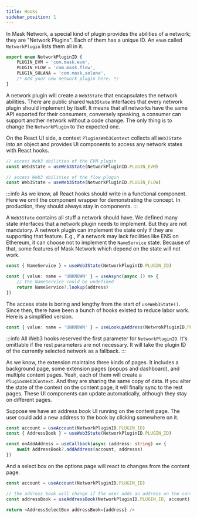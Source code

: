 ```yaml
---
title: Hooks
sidebar_position: 1
---
```


In Mask Network, a special kind of plugin provides the abilities of a network; they are "Network Plugins". Each of them has a unique ID. An `enum` called `NetworkPlugin` lists them all in it.

```ts
export enum NetworkPluginID {
    PLUGIN_EVM = 'com.mask.evm',
    PLUGIN_FLOW = 'com.mask.flow',
    PLUGIN_SOLANA = 'com.mask.solana',
    /* Add your new network plugin here. */
}
```

A network plugin will create a `Web3State` that encapsulates the network abilities. There are public shared `Web3State` interfaces that every network plugin should implement by itself. It means that all networks have the same API exported for their consumers, conversely speaking, a consumer can support another network without a code change. The only thing is to change the `NetworkPlugin` to the expected one.

On the React UI side, a context `PluginsWeb3Context` collects all `Web3State` into an object and provides UI components to access any network states with React hooks.

```ts
// access Web3 abilities of the EVM plugin
const Web3State = useWeb3State(NetworkPluginID.PLUGIN_EVM)

// access Web3 abilities of the flow plugin
const Web3State = useWeb3State(NetworkPluginID.PLUGIN_FLOW)
```

:::info
As we know, all React hooks should write in a functional component. Here we omit the component wrapper for demonstrating the concept. In production, they should always stay in components.
:::

A `Web3State` contains all stuff a network should have. We defined many state interfaces that a network plugin needs to implement. But they are not mandatory. A network plugin can implement the state only if they are supporting that feature. E.g., if a network may lack facilities like ENS on Ethereum, it can choose not to implement the `NameService` state. Because of that, some features of Mask Network which depend on the state will not work.


```ts
const { NameService } = useWeb3State(NetworkPluginID.PLUGIN_ID)

const { value: name = 'UNKNOWN' } = useAsync(async () => {
    // the NameService could be undefined
    return NameService?.lookup(address) 
})
```

The access state is boring and lengthy from the start of `useWeb3State()`. Since then, there have been a bunch of hooks existed to reduce labor work. Here is a simplified version.

```ts
const { value: name = 'UNKNOWN' } = useLookupAddress(NetwrokPluginID.PLUGIN_ID, address)
```

:::info
All Web3 hooks reserved the first parameter for `NetworkPluginID`. It's omittable if the rest parameters are not necessary. It will take the plugin ID of the currently selected network as a fallback.
:::


As we know, the extension maintains three kinds of pages. It includes a background page, some extension pages (popups and dashboard), and multiple content pages. Yeah, each of them will create a `PluginsWeb3Context`. And they are sharing the same copy of data. If you alter the state of the context on the content page, it will finally sync to the rest pages. These UI components can update automatically, although they stay on different pages.

Suppose we have an address book UI running on the content page. The user could add a new address to the book by clicking somewhere on it.

```ts
const account = useAccount(NetworkPluginID.PLUGIN_ID)
const { AddressBook } = useWeb3State(NetworkPluginID.PLUGIN_ID)

const onAddAddress = useCallback(async (address: string) => {
    await AddressBook?.addAddress(account, addresss)
})
```

And a select box on the options page will react to changes from the content page.

```ts
const account = useAccount(NetworkPluginID.PLUGIN_ID)

// the address book will change if the user adds an address on the content page.
const addressBook = useAddressBook(NetworkPluginID.PLUGIN_ID, account)

return <AddressSelectBox addressBook={address} />
```
